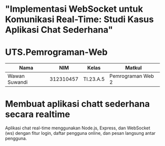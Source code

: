 # "Implementasi WebSocket untuk Komunikasi Real-Time: Studi Kasus Aplikasi Chat Sederhana"

# UTS.Pemrograman-Web
|**Nama**|**NIM**|**Kelas**|**Matkul**|
|----|---|-----|------|
|Wawan Suwandi|312310457|TI.23.A.5|Pemrograman Web 2|

# Membuat aplikasi chatt sederhana secara realtime
Aplikasi chat real-time menggunakan Node.js, Express, dan WebSocket (ws) dengan fitur login, daftar pengguna online, dan pesan langsung antar pengguna.

